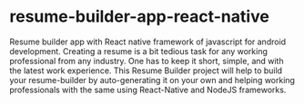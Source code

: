 # resume-builder-app-react-native
Resume builder app with React native framework of javascript for android development.
Creating a resume is a bit tedious task for any working professional from any industry.
One has to keep it short, simple, and with the latest work experience.
This Resume Builder project will help to build your resume-builder by auto-generating it on your own 
and helping working professionals with the same using React-Native and NodeJS frameworks.
